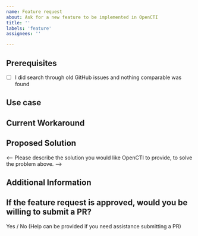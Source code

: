 ```yaml
---
name: Feature request
about: Ask for a new feature to be implemented in OpenCTI
title: ''
labels: 'feature'
assignees: ''

---
```


## Prerequisites

- [ ] I did search through old GitHub issues and nothing comparable was found

## Use case

<!-- Please describe the use case for which you need a solution -->

## Current Workaround

<!-- Please describe how you currently solve or work around this problem, given OpenCTI's limitation. -->

## Proposed Solution

<-- Please describe the solution you would like OpenCTI to provide, to solve the problem above. -->

## Additional Information

<!-- Any additional information, including logs or screenshots if you have any. -->

## If the feature request is approved, would you be willing to submit a PR?

Yes / No (Help can be provided if you need assistance submitting a PR)